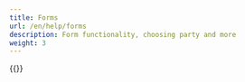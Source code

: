 ```yaml
---
title: Forms
url: /en/help/forms
description: Form functionality, choosing party and more
weight: 3
---
```


{{<children description="true" depth="1">}}